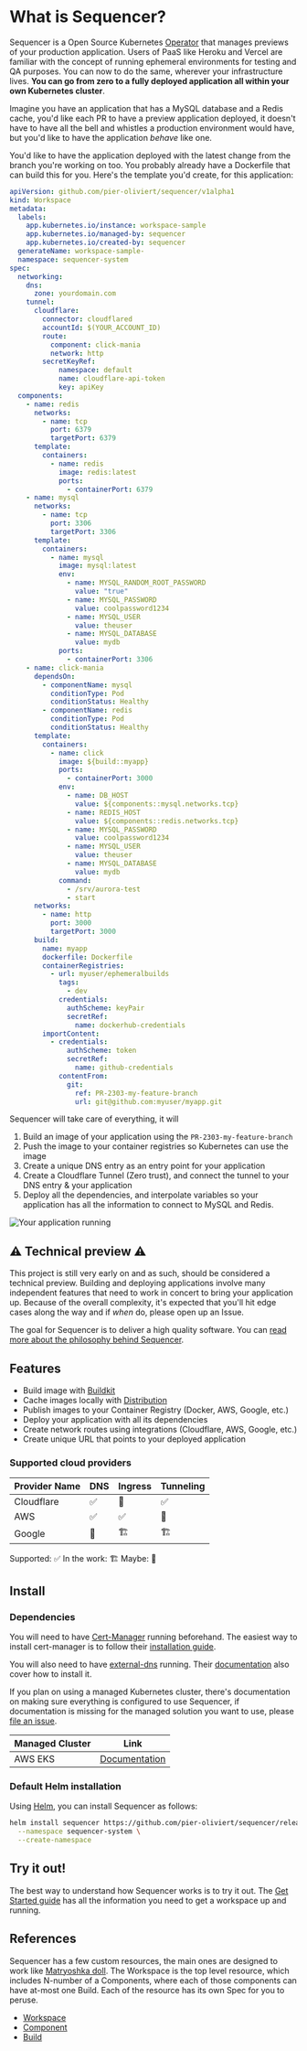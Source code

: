 # What is Sequencer?
Sequencer is a Open Source Kubernetes [Operator](https://kubernetes.io/docs/concepts/extend-kubernetes/operator/) that manages previews of your production application. Users of PaaS like Heroku and Vercel are familiar with the concept of running ephemeral environments for testing and QA purposes. You can now to do the same, wherever your infrastructure lives. **You can go from zero to a fully deployed application all within your own Kubernetes cluster**.

Imagine you have an application that has a MySQL database and a Redis cache, you'd like each PR to have a preview application deployed, it doesn't have to have all the bell and whistles a production environment would have, but you'd like to have the application _behave_ like one.

You'd like to have the application deployed with the latest change from the branch you're working on too. You probably already have a Dockerfile that can build this for you. Here's the template you'd create, for this application:

```yaml
apiVersion: github.com/pier-oliviert/sequencer/v1alpha1
kind: Workspace
metadata:
  labels:
    app.kubernetes.io/instance: workspace-sample
    app.kubernetes.io/managed-by: sequencer
    app.kubernetes.io/created-by: sequencer
  generateName: workspace-sample-
  namespace: sequencer-system
spec:
  networking:
    dns:
      zone: yourdomain.com
    tunnel:
      cloudflare:
        connector: cloudflared
        accountId: $(YOUR_ACCOUNT_ID)
        route:
          component: click-mania
          network: http
        secretKeyRef:
            namespace: default
            name: cloudflare-api-token
            key: apiKey
  components:
    - name: redis
      networks:
        - name: tcp
          port: 6379
          targetPort: 6379
      template:
        containers:
          - name: redis
            image: redis:latest
            ports: 
              - containerPort: 6379
    - name: mysql
      networks:
        - name: tcp
          port: 3306
          targetPort: 3306
      template:
        containers:
          - name: mysql
            image: mysql:latest
            env:
              - name: MYSQL_RANDOM_ROOT_PASSWORD
                value: "true"
              - name: MYSQL_PASSWORD
                value: coolpassword1234
              - name: MYSQL_USER
                value: theuser
              - name: MYSQL_DATABASE
                value: mydb
            ports: 
              - containerPort: 3306
    - name: click-mania
      dependsOn:
        - componentName: mysql
          conditionType: Pod
          conditionStatus: Healthy
        - componentName: redis
          conditionType: Pod
          conditionStatus: Healthy
      template:
        containers:
          - name: click
            image: ${build::myapp}
            ports:
              - containerPort: 3000
            env:
              - name: DB_HOST
                value: ${components::mysql.networks.tcp}
              - name: REDIS_HOST
                value: ${components::redis.networks.tcp}
              - name: MYSQL_PASSWORD
                value: coolpassword1234
              - name: MYSQL_USER
                value: theuser
              - name: MYSQL_DATABASE
                value: mydb
            command:
              - /srv/aurora-test
              - start
      networks:
        - name: http
          port: 3000
          targetPort: 3000
      build:
        name: myapp
        dockerfile: Dockerfile
        containerRegistries:
          - url: myuser/ephemeralbuilds
            tags:
              - dev
            credentials:
              authScheme: keyPair
              secretRef:
                name: dockerhub-credentials
        importContent:
          - credentials:
              authScheme: token
              secretRef:
                name: github-credentials
            contentFrom:
              git:
                ref: PR-2303-my-feature-branch
                url: git@github.com:myuser/myapp.git
```

Sequencer will take care of everything, it will

1. Build an image of your application using the `PR-2303-my-feature-branch`
2. Push the image to your container registries so Kubernetes can use the image
3. Create a unique DNS entry as an entry point for your application
4. Create a Cloudflare Tunnel (Zero trust), and connect the tunnel to your DNS entry & your application
5. Deploy all the dependencies, and interpolate variables so your application has all the information to connect to MySQL and Redis.

![Your application running](./docs/images/k9s-workspace-demo.png)

## ⚠️ Technical preview ⚠️
This project is still very early on and as such, should be considered a technical preview. Building and deploying applications involve many independent features that need to work in concert to bring your application up. Because of the overall complexity, it's expected that you'll hit edge cases along the way and if _when_ do, please open up an Issue.

The goal for Sequencer is to deliver a high quality software. You can [read more about the philosophy behind Sequencer](./PHILOSOPHY.md).

## Features

- Build image with [Buildkit](https://docs.docker.com/build/buildkit/)
- Cache images locally with [Distribution](https://github.com/distribution/distribution)
- Publish images to your Container Registry (Docker, AWS, Google, etc.)
- Deploy your application with all its dependencies
- Create network routes using integrations (Cloudflare, AWS, Google, etc.)
- Create unique URL that points to your deployed application

### Supported cloud providers

|Provider Name|DNS|Ingress|Tunneling|
|:--------|-|-|-|
|Cloudflare|✅|🤞|✅|
|AWS|✅|✅|🤞|
|Google|🤞|🏗️|🏗️|

Supported: ✅ In the work: 🏗️ Maybe: 🤞

## Install

### Dependencies

You will need to have [Cert-Manager](https://cert-manager.io/) running beforehand. The easiest way to install cert-manager is to follow their [installation guide](https://cert-manager.io/docs/installation/).

You will also need to have [external-dns](https://github.com/kubernetes-sigs/external-dns) running. Their [documentation](https://kubernetes-sigs.github.io/external-dns/) also cover how to install it.

If you plan on using a managed Kubernetes cluster, there's documentation on making sure everything is configured to use Sequencer, if documentation is missing for the managed solution you want to use, please [file an issue](https://github.com/pier-oliviert/sequencer/issues).

|Managed Cluster|Link|
|:--------|-|
|AWS EKS|[Documentation](docs/managed/eks.md)|


### Default Helm installation
Using [Helm](https://helm.sh/), you can install Sequencer as follows:

```sh
helm install sequencer https://github.com/pier-oliviert/sequencer/releases/download/v0.1/sequencer-0.1.0.tgz \
  --namespace sequencer-system \
  --create-namespace
```

## Try it out!

The best way to understand how Sequencer works is to try it out. The [Get Started guide](./GET_STARTED.md) has all the information you need to get a workspace up and running.

## References

Sequencer has a few custom resources, the main ones are designed to work like [Matryoshka doll](https://en.wikipedia.org/wiki/Matryoshka_doll). The Workspace is the top level resource, which includes N-number of a Components, where each of those components can have at-most one Build. Each of the resource has its own Spec for you to peruse.

- [Workspace](./docs/specs/workspace.md)
- [Component](./docs/specs/component.md)
- [Build](./docs/specs/build.md)